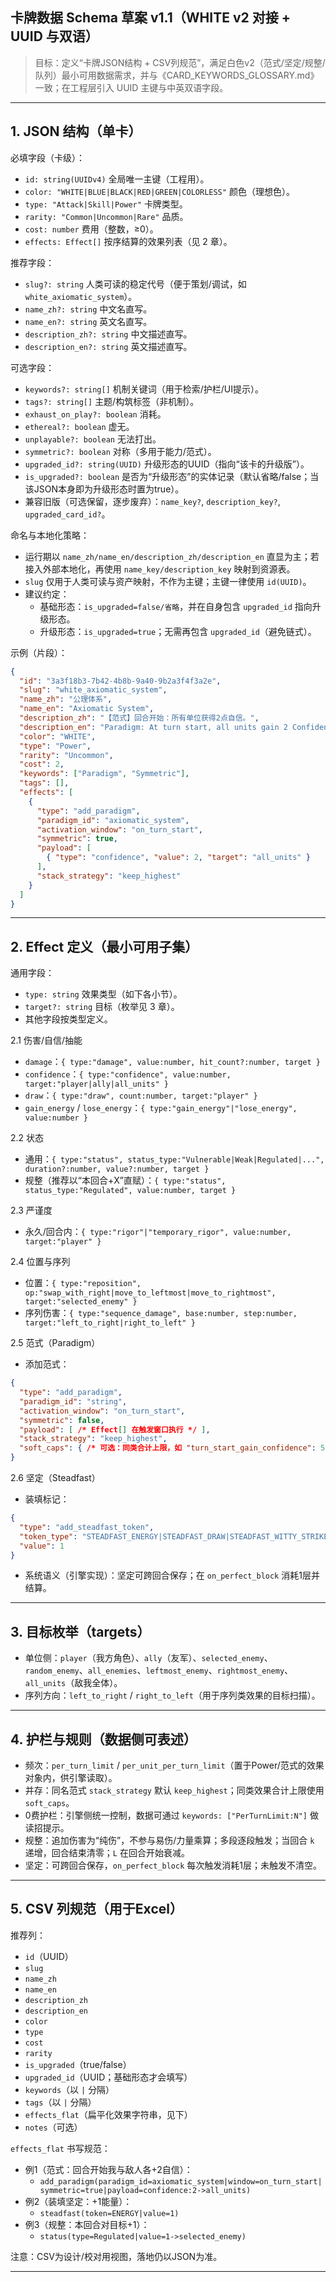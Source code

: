 ## 卡牌数据 Schema 草案 v1.1（WHITE v2 对接 + UUID 与双语）

> 目标：定义“卡牌JSON结构 + CSV列规范”，满足白色v2（范式/坚定/规整/队列）最小可用数据需求，并与《CARD_KEYWORDS_GLOSSARY.md》一致；在工程层引入 UUID 主键与中英双语字段。

---

## 1. JSON 结构（单卡）

必填字段（卡级）：
- `id: string(UUIDv4)` 全局唯一主键（工程用）。
- `color: "WHITE|BLUE|BLACK|RED|GREEN|COLORLESS"` 颜色（理想色）。
- `type: "Attack|Skill|Power"` 卡牌类型。
- `rarity: "Common|Uncommon|Rare"` 品质。
- `cost: number` 费用（整数，≥0）。
- `effects: Effect[]` 按序结算的效果列表（见 2 章）。

推荐字段：
- `slug?: string` 人类可读的稳定代号（便于策划/调试，如 `white_axiomatic_system`）。
- `name_zh?: string` 中文名直写。
- `name_en?: string` 英文名直写。
- `description_zh?: string` 中文描述直写。
- `description_en?: string` 英文描述直写。

可选字段：
- `keywords?: string[]` 机制关键词（用于检索/护栏/UI提示）。
- `tags?: string[]` 主题/构筑标签（非机制）。
- `exhaust_on_play?: boolean` 消耗。
- `ethereal?: boolean` 虚无。
- `unplayable?: boolean` 无法打出。
- `symmetric?: boolean` 对称（多用于能力/范式）。
- `upgraded_id?: string(UUID)` 升级形态的UUID（指向“该卡的升级版”）。
- `is_upgraded?: boolean` 是否为“升级形态”的实体记录（默认省略/false；当该JSON本身即为升级形态时置为true）。
- 兼容旧版（可选保留，逐步废弃）：`name_key?`, `description_key?`, `upgraded_card_id?`。

命名与本地化策略：
- 运行期以 `name_zh/name_en/description_zh/description_en` 直显为主；若接入外部本地化，再使用 `name_key/description_key` 映射到资源表。
- `slug` 仅用于人类可读与资产映射，不作为主键；主键一律使用 `id(UUID)`。
- 建议约定：
  - 基础形态：`is_upgraded=false/省略`，并在自身包含 `upgraded_id` 指向升级形态。
  - 升级形态：`is_upgraded=true`；无需再包含 `upgraded_id`（避免链式）。

示例（片段）：
```json
{
  "id": "3a3f18b3-7b42-4b8b-9a40-9b2a3f4f3a2e",
  "slug": "white_axiomatic_system",
  "name_zh": "公理体系",
  "name_en": "Axiomatic System",
  "description_zh": "【范式】回合开始：所有单位获得2点自信。",
  "description_en": "Paradigm: At turn start, all units gain 2 Confidence.",
  "color": "WHITE",
  "type": "Power",
  "rarity": "Uncommon",
  "cost": 2,
  "keywords": ["Paradigm", "Symmetric"],
  "tags": [],
  "effects": [
    {
      "type": "add_paradigm",
      "paradigm_id": "axiomatic_system",
      "activation_window": "on_turn_start",
      "symmetric": true,
      "payload": [
        { "type": "confidence", "value": 2, "target": "all_units" }
      ],
      "stack_strategy": "keep_highest"
    }
  ]
}
```

---

## 2. Effect 定义（最小可用子集）

通用字段：
- `type: string` 效果类型（如下各小节）。
- `target?: string` 目标（枚举见 3 章）。
- 其他字段按类型定义。

2.1 伤害/自信/抽能
- `damage`：`{ type:"damage", value:number, hit_count?:number, target }`
- `confidence`：`{ type:"confidence", value:number, target:"player|ally|all_units" }`
- `draw`：`{ type:"draw", count:number, target:"player" }`
- `gain_energy` / `lose_energy`：`{ type:"gain_energy"|"lose_energy", value:number }`

2.2 状态
- 通用：`{ type:"status", status_type:"Vulnerable|Weak|Regulated|...", duration?:number, value?:number, target }`
- 规整（推荐以“本回合+X”直赋）：`{ type:"status", status_type:"Regulated", value:number, target }`

2.3 严谨度
- 永久/回合内：`{ type:"rigor"|"temporary_rigor", value:number, target:"player" }`

2.4 位置与序列
- 位置：`{ type:"reposition", op:"swap_with_right|move_to_leftmost|move_to_rightmost", target:"selected_enemy" }`
- 序列伤害：`{ type:"sequence_damage", base:number, step:number, target:"left_to_right|right_to_left" }`

2.5 范式（Paradigm）
- 添加范式：
```json
{
  "type": "add_paradigm",
  "paradigm_id": "string",
  "activation_window": "on_turn_start",
  "symmetric": false,
  "payload": [ /* Effect[] 在触发窗口执行 */ ],
  "stack_strategy": "keep_highest",
  "soft_caps": { /* 可选：同类合计上限，如 "turn_start_gain_confidence": 5 */ }
}
```

2.6 坚定（Steadfast）
- 装填标记：
```json
{
  "type": "add_steadfast_token",
  "token_type": "STEADFAST_ENERGY|STEADFAST_DRAW|STEADFAST_WITTY_STRIKE",
  "value": 1
}
```
- 系统语义（引擎实现）：坚定可跨回合保存；在 `on_perfect_block` 消耗1层并结算。

---

## 3. 目标枚举（targets）
- 单位侧：`player`（我方角色）、`ally`（友军）、`selected_enemy`、`random_enemy`、`all_enemies`、`leftmost_enemy`、`rightmost_enemy`、`all_units`（敌我全体）。
- 序列方向：`left_to_right` / `right_to_left`（用于序列类效果的目标扫描）。

---

## 4. 护栏与规则（数据侧可表述）
- 频次：`per_turn_limit` / `per_unit_per_turn_limit`（置于Power/范式的效果对象内，供引擎读取）。
- 并存：同名范式 `stack_strategy` 默认 `keep_highest`；同类效果合计上限使用 `soft_caps`。
- 0费护栏：引擎侧统一控制，数据可通过 `keywords: ["PerTurnLimit:N"]` 做读招提示。
- 规整：追加伤害为“纯伤”，不参与易伤/力量乘算；多段逐段触发；当回合 `k` 递增，回合结束清零；`L` 在回合开始衰减。
- 坚定：可跨回合保存，`on_perfect_block` 每次触发消耗1层；未触发不清空。

---

## 5. CSV 列规范（用于Excel）

推荐列：
- `id`（UUID）
- `slug`
- `name_zh`
- `name_en`
- `description_zh`
- `description_en`
- `color`
- `type`
- `cost`
- `rarity`
- `is_upgraded`（true/false）
- `upgraded_id`（UUID；基础形态才会填写）
- `keywords`（以 `|` 分隔）
- `tags`（以 `|` 分隔）
- `effects_flat`（扁平化效果字符串，见下）
- `notes`（可选）

`effects_flat` 书写规范：
- 例1（范式：回合开始我与敌人各+2自信）：
  - `add_paradigm(paradigm_id=axiomatic_system|window=on_turn_start|symmetric=true|payload=confidence:2->all_units)`
- 例2（装填坚定：+1能量）：
  - `steadfast(token=ENERGY|value=1)`
- 例3（规整：本回合对目标+1）：
  - `status(type=Regulated|value=1->selected_enemy)`

注意：CSV为设计/校对用视图，落地仍以JSON为准。

---

